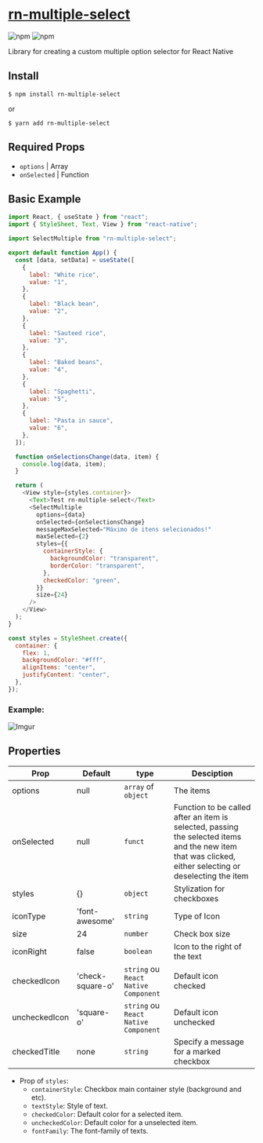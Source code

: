# [rn-multiple-select](https://www.npmjs.com/package/rn-multiple-select)
![npm](https://img.shields.io/npm/dm/rn-multiple-select?style=for-the-badge)
![npm](https://img.shields.io/npm/v/rn-multiple-select?style=for-the-badge)

Library for creating a custom multiple option selector for React Native

## Install

```shell
$ npm install rn-multiple-select
```

or

```shell
$ yarn add rn-multiple-select
```

## Required Props

- `options` | Array
- `onSelected` | Function

## Basic Example

```js
import React, { useState } from "react";
import { StyleSheet, Text, View } from "react-native";

import SelectMultiple from "rn-multiple-select";

export default function App() {
  const [data, setData] = useState([
    {
      label: "White rice",
      value: "1",
    },
    {
      label: "Black bean",
      value: "2",
    },
    {
      label: "Sauteed rice",
      value: "3",
    },
    {
      label: "Baked beans",
      value: "4",
    },
    {
      label: "Spaghetti",
      value: "5",
    },
    {
      label: "Pasta in sauce",
      value: "6",
    },
  ]);

  function onSelectionsChange(data, item) {
    console.log(data, item);
  }

  return (
    <View style={styles.container}>
      <Text>Test rn-multiple-select</Text>
      <SelectMultiple
        options={data}
        onSelected={onSelectionsChange}
        messageMaxSelected="Máximo de itens selecionados!"
        maxSelected={2}
        styles={{
          containerStyle: {
            backgroundColor: "transparent",
            borderColor: "transparent",
          },
          checkedColor: "green",
        }}
        size={24}
      />
    </View>
  );
}

const styles = StyleSheet.create({
  container: {
    flex: 1,
    backgroundColor: "#fff",
    alignItems: "center",
    justifyContent: "center",
  },
});

```

### Example:

![Imgur](https://i.imgur.com/eOFbPiX.jpg)

## Properties

| Prop                        | Default |   type   | Desciption |
| --------------------------- | ------- | -------- | ---- |
| options | null | `array` of `object` | The items |
| onSelected | null | `funct` | Function to be called after an item is selected, passing the selected items and the new item that was clicked, either selecting or deselecting the item |
| styles | {} | `object` | Stylization for checkboxes |
| iconType | 'font-awesome' | `string` | Type of Icon |
| size | 24 | `number` | Check box size |
| iconRight | false | `boolean` | Icon to the right of the text |
| checkedIcon | 'check-square-o' | `string` ou `React Native Component` | Default icon checked |
| uncheckedIcon | 'square-o' | `string` ou `React Native Component` | Default icon unchecked |
| checkedTitle | none | `string` | Specify a message for a marked checkbox |

- Prop of `styles`:
    - `containerStyle`: Checkbox main container style (background and etc).
    - `textStyle`: Style of text.
    - `checkedColor`: Default color for a selected item.
    - `uncheckedColor`: Default color for a unselected item.
    - `fontFamily`: The font-family of texts.

